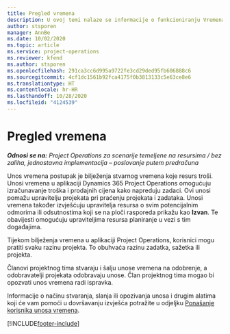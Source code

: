 ```yaml
---
title: Pregled vremena
description: U ovoj temi nalaze se informacije o funkcioniranju Vremena u aplikaciji Dynamics 365 Project Operations.
author: stsporen
manager: AnnBe
ms.date: 10/02/2020
ms.topic: article
ms.service: project-operations
ms.reviewer: kfend
ms.author: stsporen
ms.openlocfilehash: 291ca3cc6d995a9722fe3cd29ded95fb606888c6
ms.sourcegitcommit: 4cf1dc1561b92fca4175f0b3813133c5e63ce8e6
ms.translationtype: HT
ms.contentlocale: hr-HR
ms.lasthandoff: 10/28/2020
ms.locfileid: "4124539"
---
```

# <a name="time-overview"></a>Pregled vremena

_**Odnosi se na:** Project Operations za scenarije temeljene na resursima / bez zaliha, jednostavna implementacija – poslovanje putem predračuna_

Unos vremena postupak je bilježenja stvarnog vremena koje resurs troši. Unosi vremena u aplikaciji Dynamics 365 Project Operations omogućuju izračunavanje troška i prodajnih cijena kako napreduju zadaci. Ovi unosi pomažu upravitelju projekata pri praćenju projekata i zadataka. Unosi vremena također izvješćuju upravitelja resursa o svim potencijalnim odmorima ili odsutnostima koji se na ploči rasporeda prikažu kao **Izvan**. Te obavijesti omogućuju upraviteljima resursa planiranje u vezi s tim događajima.

Tijekom bilježenja vremena u aplikaciji Project Operations, korisnici mogu pratiti svaku razinu projekta. To obuhvaća razinu zadatka, sažetka ili projekta.

Članovi projektnog tima stvaraju i šalju unose vremena na odobrenje, a odobravatelji projekata odobravaju unose. Član projektnog tima mogao bi opozvati unos vremena radi ispravka.

Informacije o načinu stvaranja, slanja ili opozivanja unosa i drugim alatima koji će vam pomoći u dovršavanju izvješća potražite u odjeljku [Ponašanje korisnika unosa vremena](ui-behavior-time.md).



[!INCLUDE[footer-include](../includes/footer-banner.md)]